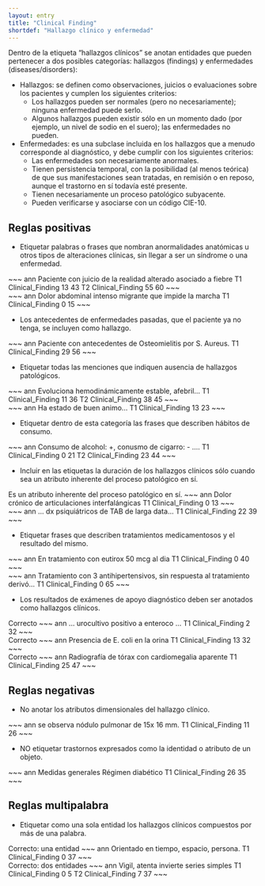 ```yaml
---
layout: entry
title: "Clinical Finding"
shortdef: "Hallazgo clínico y enfermedad"
---
```


Dentro de la etiqueta “hallazgos clínicos” se anotan entidades que pueden pertenecer a dos posibles categorías: hallazgos (findings) y enfermedades (diseases/disorders):

* Hallazgos: se definen como observaciones, juicios o evaluaciones sobre los pacientes y cumplen los siguientes criterios:
  * Los hallazgos pueden ser normales (pero no necesariamente); ninguna enfermedad puede serlo.
  * Algunos hallazgos pueden existir sólo en un momento dado (por ejemplo, un nivel de sodio en el suero); las enfermedades no pueden.
* Enfermedades: es una subclase incluida en los hallazgos que a menudo corresponde al diagnóstico, y debe cumplir con los siguientes criterios:
  * Las enfermedades son necesariamente anormales.
  * Tienen persistencia temporal, con la posibilidad (al menos teórica) de que sus manifestaciones sean tratadas, en remisión o en reposo, aunque el trastorno en sí todavía esté presente.
  * Tienen necesariamente un proceso patológico subyacente.
  * Pueden verificarse y asociarse con un código CIE-10.

## Reglas positivas

* Etiquetar palabras o frases que nombran anormalidades anatómicas u otros tipos de alteraciones clínicas, sin llegar a ser un síndrome o una enfermedad. 

<div class="annotation-correct" markdown="1">
~~~ ann
Paciente con juicio de la realidad alterado asociado a fiebre 
T1 Clinical_Finding 13 43
T2 Clinical_Finding 55 60
~~~
</div>

<div class="annotation-correct" markdown="1">
~~~ ann
Dolor abdominal intenso migrante que impide la marcha
T1 Clinical_Finding 0 15 
~~~
</div>

* Los antecedentes de enfermedades pasadas, que el paciente ya no tenga, se incluyen como hallazgo.

<div class="annotation-correct" markdown="1">
~~~ ann
Paciente con antecedentes de Osteomielitis por S. Aureus.
T1 Clinical_Finding 29 56 
~~~
</div>

* Etiquetar todas las menciones que indiquen ausencia de hallazgos patológicos.

<div class="annotation-correct" markdown="1">
~~~ ann
Evoluciona hemodinámicamente estable, afebril…
T1 Clinical_Finding 11 36 
T2 Clinical_Finding 38 45 
~~~
</div>

<div class="annotation-correct" markdown="1">
~~~ ann
Ha estado de buen animo…
T1 Clinical_Finding 13 23 
~~~
</div>

* Etiquetar dentro de esta categoría las frases que describen hábitos de consumo.

<div class="annotation-correct" markdown="1">
~~~ ann
Consumo de alcohol: +, conusmo de cigarro: - ....
T1 Clinical_Finding 0 21 
T2 Clinical_Finding 23 44 
~~~
</div>

* Incluir en las etiquetas la duración de los hallazgos clínicos sólo cuando sea un atributo inherente del proceso patológico en sí.

<div class="annotation-correct" markdown="1">
Es un atributo inherente del proceso patológico en sí.
~~~ ann
Dolor crónico de articulaciones interfalángicas
T1 Clinical_Finding 0 13 
~~~
</div>

<div class="annotation-incorrect" markdown="1">
~~~ ann
… dx psiquiátricos de TAB de larga data…
T1 Clinical_Finding 22 39 
~~~
</div>


* Etiquetar frases que describen tratamientos medicamentosos y el resultado del mismo.

<div class="annotation-correct" markdown="1">
~~~ ann
En tratamiento con eutirox 50 mcg al dia
T1 Clinical_Finding 0 40 
~~~
</div>

<div class="annotation-correct" markdown="1">
~~~ ann
Tratamiento con 3 antihipertensivos, sin respuesta al tratamiento derivó...
T1 Clinical_Finding 0 65 
~~~
</div>

* Los resultados de exámenes de apoyo diagnóstico deben ser anotados como hallazgos clínicos.

<div class="annotation-correct" markdown="1">
Correcto
~~~ ann
… urocultivo positivo a enteroco ...
T1 Clinical_Finding 2 32 
~~~
</div>

<div class="annotation-correct" markdown="1">
Correcto
~~~ ann
Presencia de E. coli en la orina
T1 Clinical_Finding 13 32 
~~~
</div>

<div class="annotation-correct" markdown="1">
Correcto
~~~ ann
Radiografía de tórax con cardiomegalia aparente
T1 Clinical_Finding 25 47 
~~~
</div>

## Reglas negativas

* No anotar los atributos dimensionales del hallazgo clínico.

<div class="annotation-correct" markdown="1">
~~~ ann
se observa nódulo pulmonar de 15x 16 mm.
T1 Clinical_Finding 11 26 
~~~
</div>

* NO etiquetar trastornos expresados como la identidad o atributo de un objeto.

<div class="annotation-incorrect" markdown="1">
~~~ ann
Medidas generales Régimen diabético
T1 Clinical_Finding 26 35 
~~~
</div>

## Reglas multipalabra

* Etiquetar como una sola entidad los hallazgos clínicos compuestos por más de una palabra.

<div class="annotation-correct" markdown="1">
Correcto: una entidad
~~~ ann
Orientado en tiempo, espacio, persona.
T1 Clinical_Finding 0 37 
~~~
</div>

<div class="annotation-correct" markdown="1">
Correcto: dos entidades
~~~ ann
Vigil, atenta invierte series simples
T1 Clinical_Finding 0 5 
T2 Clinical_Finding 7 37 
~~~
</div>
